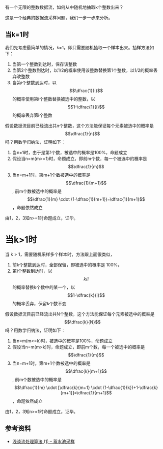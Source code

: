 有一个无限的整数数据流，如何从中随机地抽取k个整数出来？

这是一个经典的数据流采样问题，我们一步一步来分析。

## 当k=1时

我们先考虑最简单的情况，k=1，即只需要随机抽取一个样本出来。抽样方法如下：

1. 当第一个整数到达时，保存该整数
1. 当第2个整数到达时，以1/2的概率使用该整数替换第1个整数，以1/2的概率丢弃改整数
1. 当第i个整数到达时，以$$\dfrac{1}{i}$$的概率使用第i个整数替换被选中的整数，以$$1-\dfrac{1}{i}$$的概率丢弃第i个整数

假设数据流目前已经流出共n个整数，这个方法能保证每个元素被选中的概率是$$\dfrac{1}{n}$$吗？用数学归纳法，证明如下：

1. 当n=1时，由于是第1个数，被选中的概率是100%，命题成立
1. 假设当n=m(m>=1)时，命题成立，即前m个数，每一个被选中的概率是 $$\dfrac{1}{m}$$
1. 当n=m+1时，第m+1个数被选中的概率是 $$\dfrac{1}{m+1}$$, 前m个数被选中的概率是$$\dfrac{1}{m} \cdot (1-\dfrac{1}{m+1})=\dfrac{1}{m+1}$$，命题依然成立

由1，2，3知n>=1时命题成立，证毕。


# 当k>1时

当 k > 1，需要随机采样多个样本时，方法跟上面很类似，

1. 前k个整数到达时，全部保留，即被选中的概率是 100%，
1. 第i个整数到达时，以$$k/i$$的概率替换k个数中的某一个，以$$1-\dfrac{k}{i}$$的概率丢弃，保留k个数不变

假设数据流目前已经流出共N个整数，这个方法能保证每个元素被选中的概率是$$\dfrac{k}{N}$$吗？用数学归纳法，证明如下：

1. 当n=m(m<=k)时，被选中的概率是100%，命题成立
1. 假设当n=m(m>k)时，命题成立，即前m个数，每一个被选中的概率是 $$\dfrac{1}{m}$$
1. 当n=m+1时，第m+1个数被选中的概率是 $$\dfrac{k}{m+1}$$, 前m个数被选中的概率是$$\dfrac{1}{m} \cdot [\dfrac{k}{m+1} \cdot (1-\dfrac{1}{k})+1-\dfrac{k}{m+1}]=\dfrac{1}{m+1}$$，命题依然成立

由1，2，3知n>=1时命题成立，证毕。


## 参考资料

* [浅谈流处理算法 (1) – 蓄水池采样](https://rosona.github.io/post/20151223/)
